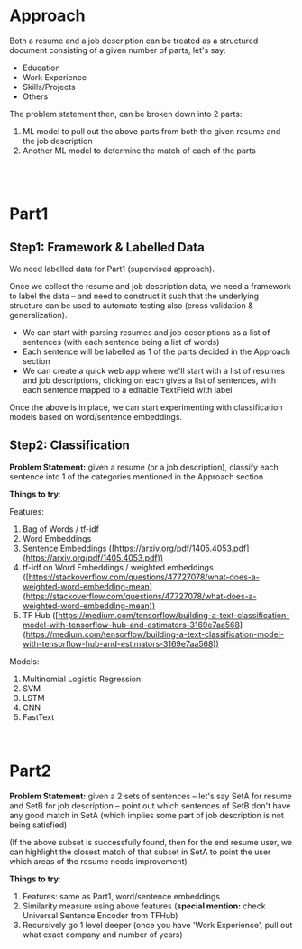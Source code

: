 # Approach
Both a resume and a job description can be treated as a structured document consisting of a given number of parts, let's say:<br/>
* Education
* Work Experience
* Skills/Projects
* Others

The problem statement then, can be broken down into 2 parts:<br/>
1. ML model to pull out the above parts from both the given resume and the job description
2. Another ML model to determine the match of each of the parts

<br/><br/>

# Part1

## Step1: Framework & Labelled Data

We need labelled data for Part1 (supervised approach).

Once we collect the resume and job description data, we need a framework to label the data – and need to construct it such that the underlying structure can be used to automate testing also (cross validation & generalization).

* We can start with parsing resumes and job descriptions as a list of sentences (with each sentence being a list of words)
* Each sentence will be labelled as 1 of the parts decided in the Approach section
* We can create a quick web app where we'll start with a list of resumes and job descriptions, clicking on each gives a list of sentences, with each sentence mapped to a editable TextField with label

Once the above is in place, we can start experimenting with classification models based on word/sentence embeddings.


## Step2: Classification

**Problem Statement:** given a resume (or a job description), classify each sentence into 1 of the categories mentioned in the Approach section

**Things to try**:<br>

Features:
1. Bag of Words / tf-idf
2. Word Embeddings
3. Sentence Embeddings ([https://arxiv.org/pdf/1405.4053.pdf](https://arxiv.org/pdf/1405.4053.pdf))
4. tf-idf on Word Embeddings / weighted embeddings ([https://stackoverflow.com/questions/47727078/what-does-a-weighted-word-embedding-mean](https://stackoverflow.com/questions/47727078/what-does-a-weighted-word-embedding-mean))
5. TF Hub ([https://medium.com/tensorflow/building-a-text-classification-model-with-tensorflow-hub-and-estimators-3169e7aa568](https://medium.com/tensorflow/building-a-text-classification-model-with-tensorflow-hub-and-estimators-3169e7aa568))

Models:
1. Multinomial Logistic Regression
2. SVM
3. LSTM
4. CNN
5. FastText

<br/>

# Part2

**Problem Statement:** given a 2 sets of sentences – let's say SetA for resume and SetB for job description – point out which sentences of SetB don't have any good match in SetA (which implies some part of job description is not being satisfied)

(If the above subset is successfully found, then for the end resume user, we can highlight the closest match of that subset in SetA to point the user which areas of the resume needs improvement)

**Things to try**:<br>
1. Features: same as Part1, word/sentence embeddings
2. Similarity measure using above features (**special mention:** check Universal Sentence Encoder from TFHub)
3. Recursively go 1 level deeper (once you have 'Work Experience', pull out what exact company and number of years)